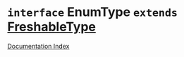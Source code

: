 # `interface` EnumType `extends` [FreshableType](../private.interface.FreshableType/README.md)

[Documentation Index](../README.md)

